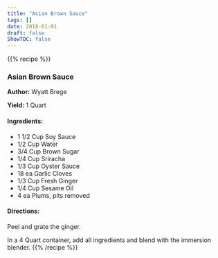 ```yaml
---
title: "Asian Brown Sauce"
tags: []
date: 2018-01-01
draft: false
ShowTOC: false
---
```


{{% recipe %}}

### Asian Brown Sauce

**Author:** Wyatt Brege

**Yield:** 1 Quart


#### Ingredients:

-   1 1/2 Cup Soy Sauce
-   1/2 Cup Water
-   3/4 Cup Brown Sugar
-   1/4 Cup Sriracha
-   1/3 Cup Oyster Sauce
-   18 ea Garlic Cloves
-   1/3 Cup Fresh Ginger
-   1/4 Cup Sesame Oil
-   4 ea Plums, pits removed

#### Directions: 

Peel and grate the ginger.

In a 4 Quart container, add all ingredients and blend with the immersion
blender.
{{% /recipe %}}
